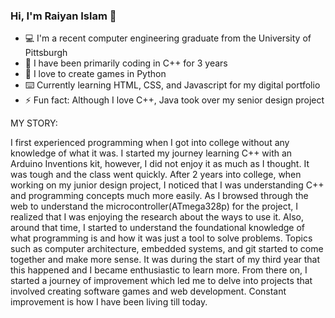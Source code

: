 ### Hi, I'm Raiyan Islam 👋

- 💻	I'm a recent computer engineering graduate from the University of Pittsburgh 
- 🔭 I have been primarily coding in C++ for 3 years
- 🐍 I love to create games in Python
- ⌨️ Currently learning HTML, CSS, and Javascript for my digital portfolio
- ⚡ Fun fact: Although I love C++, Java took over my senior design project

MY STORY:

I first experienced programming when I got into college without any knowledge of what it was. I started my journey learning C++ with an Arduino Inventions kit, however, I did not enjoy it as much as I thought. It was tough and the class went quickly. After 2 years into college, when working on my junior design project, I noticed that I was understanding C++ and programming concepts much more easily. As I browsed through the web to understand the microcontroller(ATmega328p) for the project, I realized that I was enjoying the research about the ways to use it. Also, around that time, I started to understand the foundational knowledge of what programming is and how it was just a tool to solve problems. Topics such as computer architecture, embedded systems, and git started to come together and make more sense. It was during the start of my third year that this happened and I became enthusiastic to learn more. From there on, I started a journey of improvement which led me to delve into projects that involved creating software games and web development. Constant improvement is how I have been living till today. 
<!--
**Raiyan2000/Raiyan2000** is a ✨ _special_ ✨ repository because its `README.md` (this file) appears on your GitHub profile.

Here are some ideas to get you started:

- 🔭 I’m currently working on ...
- 🌱 I’m currently learning ...
- 👯 I’m looking to collaborate on ...
- 🤔 I’m looking for help with ...
- 💬 Ask me about ...
- 📫 How to reach me: ...
- 😄 Pronouns: ...
- ⚡ Fun fact: ...
-->
